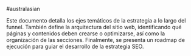 #australasian 

Este documento detalla los ejes temáticos de la estrategia a lo largo del funnel. También define la arquitectura del sitio web, identificando qué páginas y contenidos deben crearse o optimizarse, así como la organización de las secciones. Finalmente, se presenta un roadmap de ejecución para guiar el desarrollo de la estrategia SEO.

